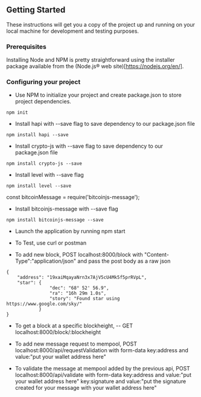 ## Getting Started

These instructions will get you a copy of the project up and running on your local machine for development and testing purposes.

### Prerequisites

Installing Node and NPM is pretty straightforward using the installer package available from the (Node.js® web site)[https://nodejs.org/en/].

### Configuring your project

- Use NPM to initialize your project and create package.json to store project dependencies.
```
npm init
```
- Install hapi with --save flag to save dependency to our package.json file
```
npm install hapi --save
```
- Install crypto-js with --save flag to save dependency to our package.json file
```
npm install crypto-js --save
```

- Install level with --save flag
```
npm install level --save
```
const bitcoinMessage = require('bitcoinjs-message'); 
- Install bitcoinjs-message with --save flag
```
npm install bitcoinjs-message --save
```

- Launch the application by running npm start 

- To Test, use curl or postman 

- To add new block, POST  localhost:8000/block with "Content-Type":"application/json" and pass the post body as a raw json
```
{
	"address": "19xaiMqayaNrn3x7AjV5cU4Mk5f5prRVpL",
	"star": {
				"dec": "68° 52' 56.9",
				"ra": "16h 29m 1.0s",
				"story": "Found star using https://www.google.com/sky/"
			}
}
```

- To get a block at a specific blockheight, 
	-- GET  localhost:8000/block/:blockheight 

- To add new message request to mempool, POST  localhost:8000/api/requestValidation with form-data
key:address  and value:"put your wallet address here"

- To validate the message at mempool added by the previous api, POST  localhost:8000/api/validate with form-data
key:address  and value:"put your wallet address here"
key:signature  and value:"put the signature created for your message with your wallet address here"


